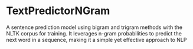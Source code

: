 # TextPredictorNGram
A sentence prediction model using bigram and trigram methods with the NLTK corpus for training. It leverages n-gram probabilities to predict the next word in a sequence, making it a simple yet effective approach to NLP
